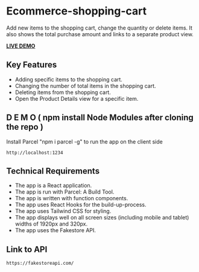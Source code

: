 # Ecommerce-shopping-cart

Add new items to the shopping cart, change the quantity or delete items. It also shows the total purchase amount and links to a separate product view.   

<b>[LIVE DEMO](https://get-shopping.netlify.app/)</b>

## Key Features

- Adding specific items to the shopping cart.
- Changing the number of total items in the shopping cart.
- Deleting items from the shopping cart.
- Open the Product Details view for a specific item.

## D E M O ( npm install Node Modules after cloning the repo )
Install Parcel "npm i parcel -g" to run the app on the client side

```
http://localhost:1234
```

## Technical Requirements

- The app is a React application.
- The app is run with Parcel: A Build Tool.
- The app is written with function components.
- The app uses React Hooks for the build-up-process.
- The app uses Tailwind CSS for styling.
- The app displays well on all screen sizes (including mobile and tablet) widths of 1920px and 320px.
- The app uses the Fakestore API.

## Link to API

``` 
https://fakestoreapi.com/ 
```



